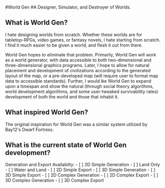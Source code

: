 #World Gen
#A Designer, Simulator, and Destroyer of Worlds.

## What is World Gen?
I hate designing worlds from scratch. Whether these worlds are for tabletop-RPGs, video games, or fantasy novels, I hate starting from scratch. I find it much easier to be given a world, and flesh it out from there.

World Gen hopes to eliminate that problem. Primarily, World Gen will work as a world generator, with data accessible to both two-dimensional and three-dimensional graphics programs. Later, I hope to allow for natural placement and development of civilizations according to the generated layout of the map, or a pre-developed map (will require user to format map data to accessible standards). Further, I would lke World Gen to expand upon a timespan and show the natural (through social theory algorithms, world development algorithms, and some user-tweaked survivability rates) development of both the world and those that inhabit it. 
## What inspired World Gen?
The original inspiration for World Gen was a similar system utilized by Bay12's Dwarf Fortress.

## What is the current state of World Gen development?
Generation and Export Availabilty:
    - [ ] 2D Simple Generation
        - [ ] Land Only
        - [ ] Water and Land
    - [ ] 2D Simple Export
    - [ ] 3D Simple Generation
    - [ ] 3D Simple Export
    - [ ] 2D Complex Generation
    - [ ] 2D Complex Export
    - [ ] 3D Complex Generation
    - [ ] 3D Complex Export
